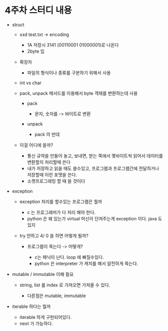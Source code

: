 # 4주차 스터디 내용

- struct 

  - xxd test.txt -> encoding

    - 1A 저장시 3141 (00110001 01000001)로 나온다
    - 2byte 임

  - 확장자

    - 파일의 형식이나 종류를 구분하기 위해서 사용

  - int vs char

  - pack, unpack 메서드를 이용해서 byte 객체를 변환하는데 사용

    - pack

      - 문자, 숫자를 -> 바이트로 변환

    - unpack

      - pack 의 반대

  - 이걸 어디에 쓸까?

    - 통신 규약을 만들어 놓고, 보내면, 받는 쪽에서 몇바이트씩 읽어서 데이터를 변환할지 처리할때 쓴다
    - 내가 저장하고 읽을 때도 쓸수있고, 프로그램과 프로그램간에 전달하거나 저장할때 이런 포멧을 쓴다.
    - 소켓프로그래밍 할 때 쓸 것이다

- exception

  - exception 처리를 할수있는 프로그램은 뭘까

    - c 는 프로그래머가 다 처리 해야 한다.
    - python 은 왜 있는가 virtual 머신이 던져주는게 exception 이다. java 도 있지

  - try 안하고 4/ 0 을 하면 어떻게 될까?

    - 프로그램이 죽는다 -> 어떻게? 

      - c는 패닉이 난다. loop 에 빠질수있다.
      - python 은 interpreter 가 캐치를 해서 얌전하게 죽는다.

- mutable / immutable 이해 필요

  - string, list 를 index 로 가져오면 가져올 수 있다.

    - 다른점은 mutable, immutable

- iterable 하다는 뭘까

  - iterable 하게 구현되어있다.
  - next 가 가능하다.
